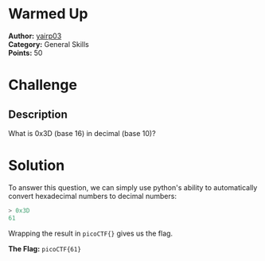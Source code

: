 # Warmed Up

**Author:** [yairp03](https://github.com/yairp03)  
**Category:** General Skills  
**Points:** 50

# Challenge

## Description

What is 0x3D (base 16) in decimal (base 10)?

# Solution

To answer this question, we can simply use python's ability to automatically convert hexadecimal numbers to decimal numbers:

```python
> 0x3D
61
```

Wrapping the result in `picoCTF{}` gives us the flag.

**The Flag:** `picoCTF{61}`
